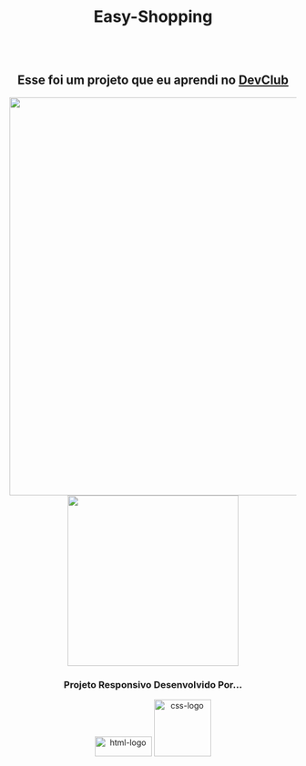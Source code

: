 <h1 align="center"> Easy-Shopping</h1>
<br>
<br>
<h2 align="center" >Esse foi um projeto que eu aprendi no <a href="https://rodolfomori.com.br/devclub">DevClub</a></h2>

<section align="center">
  
  <img width="700px" src="https://github.com/Griuzaki/easy-shopping/blob/master/assets/desktop.jpg.png?raw=true">
  <img height="300px" src="https://github.com/Griuzaki/easy-shopping/blob/master/assets/mobile.jpg.png?raw=true">

</section>

<h3 align="center" >Projeto Responsivo Desenvolvido Por...</h3> 

<section align="center" padding="30px">
  
  <img  height="35px" width="100px" src="https://img.shields.io/badge/HTML5-E34F26?style=for-the-badge&logo=html5&logoColor=white" alt="html-logo">
  <img width="100px" src="https://img.shields.io/badge/CSS3-1572B6?style=for-the-badge&logo=css3&logoColor=white" alt="css-logo">
</section>


